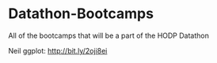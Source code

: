# Datathon-Bootcamps
All of the bootcamps that will be a part of the HODP Datathon

Neil ggplot: http://bit.ly/2oji8ei
